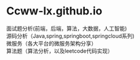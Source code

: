 # Ccww-lx.github.io
面试题分析(前端，后端，算法，大数据，人工智能)<br>
源码分析（Java,spring,springboot,springcloud系列)<br> 
微服务（各大平台的微服务架构分享） <br>
算法题（算法分析，以及leetcode代码实现）
